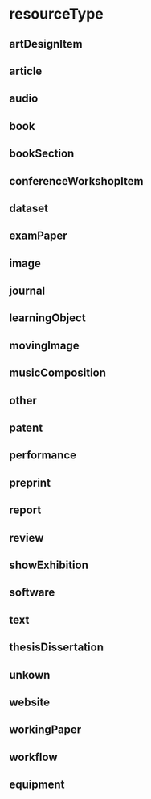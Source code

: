 # resourceType


## artDesignItem 


## article 


## audio 


## book 


## bookSection 


## conferenceWorkshopItem 


## dataset 


## examPaper 


## image 


## journal 


## learningObject 


## movingImage 


## musicComposition 


## other 


## patent 


## performance 


## preprint 


## report 


## review 


## showExhibition 


## software 


## text 


## thesisDissertation 


## unkown 


## website 


## workingPaper 


## workflow 


## equipment 
